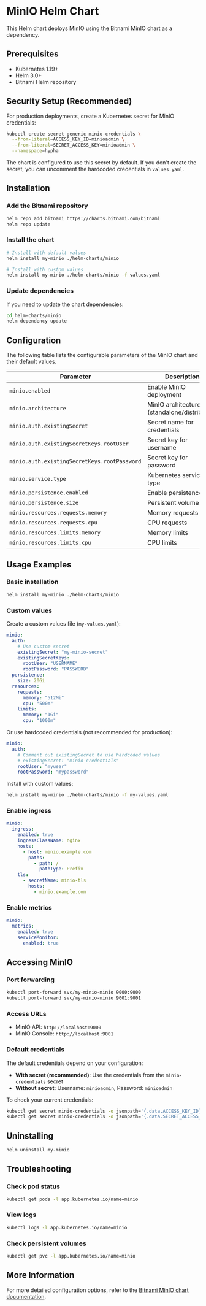 # MinIO Helm Chart

This Helm chart deploys MinIO using the Bitnami MinIO chart as a dependency.

## Prerequisites

- Kubernetes 1.19+
- Helm 3.0+
- Bitnami Helm repository

## Security Setup (Recommended)

For production deployments, create a Kubernetes secret for MinIO credentials:

```bash
kubectl create secret generic minio-credentials \
  --from-literal=ACCESS_KEY_ID=minioadmin \
  --from-literal=SECRET_ACCESS_KEY=minioadmin \
  --namespace=hypha
```

The chart is configured to use this secret by default. If you don't create the secret, you can uncomment the hardcoded credentials in `values.yaml`.

## Installation

### Add the Bitnami repository

```bash
helm repo add bitnami https://charts.bitnami.com/bitnami
helm repo update
```

### Install the chart

```bash
# Install with default values
helm install my-minio ./helm-charts/minio

# Install with custom values
helm install my-minio ./helm-charts/minio -f values.yaml
```

### Update dependencies

If you need to update the chart dependencies:

```bash
cd helm-charts/minio
helm dependency update
```

## Configuration

The following table lists the configurable parameters of the MinIO chart and their default values.

| Parameter | Description | Default |
|-----------|-------------|---------|
| `minio.enabled` | Enable MinIO deployment | `true` |
| `minio.architecture` | MinIO architecture (standalone/distributed) | `standalone` |
| `minio.auth.existingSecret` | Secret name for credentials | `minio-credentials` |
| `minio.auth.existingSecretKeys.rootUser` | Secret key for username | `ACCESS_KEY_ID` |
| `minio.auth.existingSecretKeys.rootPassword` | Secret key for password | `SECRET_ACCESS_KEY` |
| `minio.service.type` | Kubernetes service type | `ClusterIP` |
| `minio.persistence.enabled` | Enable persistence | `true` |
| `minio.persistence.size` | Persistent volume size | `8Gi` |
| `minio.resources.requests.memory` | Memory requests | `256Mi` |
| `minio.resources.requests.cpu` | CPU requests | `250m` |
| `minio.resources.limits.memory` | Memory limits | `512Mi` |
| `minio.resources.limits.cpu` | CPU limits | `500m` |

## Usage Examples

### Basic installation

```bash
helm install my-minio ./helm-charts/minio
```

### Custom values

Create a custom values file (`my-values.yaml`):

```yaml
minio:
  auth:
    # Use custom secret
    existingSecret: "my-minio-secret"
    existingSecretKeys:
      rootUser: "USERNAME"
      rootPassword: "PASSWORD"
  persistence:
    size: 20Gi
  resources:
    requests:
      memory: "512Mi"
      cpu: "500m"
    limits:
      memory: "1Gi"
      cpu: "1000m"
```

Or use hardcoded credentials (not recommended for production):

```yaml
minio:
  auth:
    # Comment out existingSecret to use hardcoded values
    # existingSecret: "minio-credentials"
    rootUser: "myuser"
    rootPassword: "mypassword"
```

Install with custom values:

```bash
helm install my-minio ./helm-charts/minio -f my-values.yaml
```

### Enable ingress

```yaml
minio:
  ingress:
    enabled: true
    ingressClassName: nginx
    hosts:
      - host: minio.example.com
        paths:
          - path: /
            pathType: Prefix
    tls:
      - secretName: minio-tls
        hosts:
          - minio.example.com
```

### Enable metrics

```yaml
minio:
  metrics:
    enabled: true
    serviceMonitor:
      enabled: true
```

## Accessing MinIO

### Port forwarding

```bash
kubectl port-forward svc/my-minio-minio 9000:9000
kubectl port-forward svc/my-minio-minio 9001:9001
```

### Access URLs

- MinIO API: `http://localhost:9000`
- MinIO Console: `http://localhost:9001`

### Default credentials

The default credentials depend on your configuration:

- **With secret (recommended)**: Use the credentials from the `minio-credentials` secret
- **Without secret**: Username: `minioadmin`, Password: `minioadmin`

To check your current credentials:
```bash
kubectl get secret minio-credentials -o jsonpath='{.data.ACCESS_KEY_ID}' | base64 -d
kubectl get secret minio-credentials -o jsonpath='{.data.SECRET_ACCESS_KEY}' | base64 -d
```

## Uninstalling

```bash
helm uninstall my-minio
```

## Troubleshooting

### Check pod status

```bash
kubectl get pods -l app.kubernetes.io/name=minio
```

### View logs

```bash
kubectl logs -l app.kubernetes.io/name=minio
```

### Check persistent volumes

```bash
kubectl get pvc -l app.kubernetes.io/name=minio
```

## More Information

For more detailed configuration options, refer to the [Bitnami MinIO chart documentation](https://github.com/bitnami/charts/tree/main/bitnami/minio). 